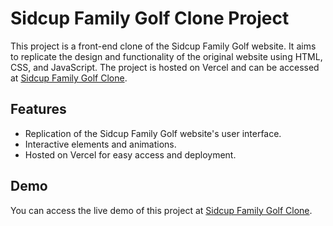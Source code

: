 # Sidcup Family Golf Clone Project

This project is a front-end clone of the Sidcup Family Golf website. It aims to replicate the design and functionality of the original website using HTML, CSS, and JavaScript. The project is hosted on Vercel and can be accessed at [Sidcup Family Golf Clone](https://sidcupgolf-nilesh.vercel.app/).

## Features

- Replication of the Sidcup Family Golf website's user interface.
- Interactive elements and animations.
- Hosted on Vercel for easy access and deployment.

## Demo

You can access the live demo of this project at [Sidcup Family Golf Clone](https://sidcupgolf-nilesh.vercel.app/).


